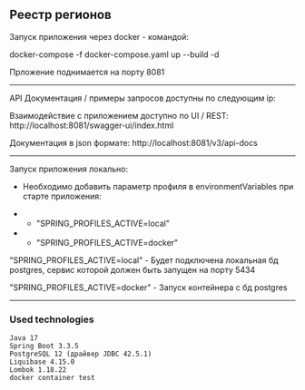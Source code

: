 Реестр регионов
---------------------------------------------------------
Запуск приложения через docker - командой:

docker-compose -f docker-compose.yaml up --build -d

Прложение поднимается на порту 8081

---------------------------------------------------------
API Документация / примеры запросов доступны по следующим ip:

Взаимодействие с приложением доступно по UI / REST:
http://localhost:8081/swagger-ui/index.html

Документация в json формате:
http://localhost:8081/v3/api-docs

---------------------------------------------------------

Запуск приложения локально:
- Необходимо добавить параметр профиля в environmentVariables при старте приложения:
- - "SPRING_PROFILES_ACTIVE=local"

- - "SPRING_PROFILES_ACTIVE=docker"

"SPRING_PROFILES_ACTIVE=local" - Будет подключена локальная бд postgres, 
сервис которой должен быть запущен на порту 5434

"SPRING_PROFILES_ACTIVE=docker" - Запуск контейнера с бд postgres

---------------------------------------------------------
### Used technologies
    Java 17
    Spring Boot 3.3.5
    PostgreSQL 12 (драйвер JDBC 42.5.1)
    Liquibase 4.15.0
    Lombok 1.18.22
    docker container test
